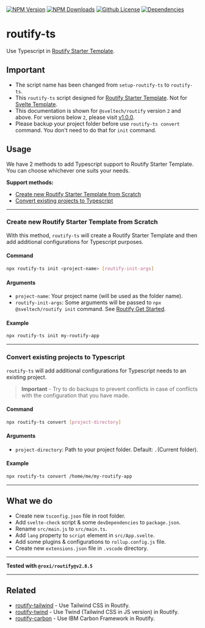 [![NPM Version](https://badgen.net/npm/v/routify-ts?color=red&icon=npm&label=version)](https://npmjs.com/package/routify-ts)
[![NPM Downloads](https://badgen.net/npm/dt/routify-ts?color=blue&label=downloads)](https://npmjs.com/package/routify-ts)
[![Github License](https://badgen.net/github/license/lamualfa/routify-ts?color=purple&label=license)](https://github.com/lamualfa/routify-ts/blob/master/LICENSE)
[![Dependencies](https://img.shields.io/badge/dependencies-agnostic-pink)](https://github.com/lamualfa/routify-ts/blob/master/package.json)

# routify-ts

Use Typescript in [Routify Starter Template](https://github.com/roxiness/routify-starter).

## Important

- The script name has been changed from `setup-routify-ts` to `routify-ts`.
- This `routify-ts` script designed for [Routify Starter Template](https://github.com/roxiness/routify-starter). Not for [Svelte Template](https://github.com/sveltejs/template).
- This documentation is shown for `@sveltech/routify` version `2` and above. For versions below `2`, please visit [v1.0.0](https://github.com/lamualfa/routify-ts/tree/v1.0.0).
- Please backup your project folder before use `routify-ts convert` command. You don't need to do that for `init` command.

## Usage

We have 2 methods to add Typescript support to Routify Starter Template. You can choose whichever one suits your needs.

**Support methods:**

- [Create new Routify Starter Template from Scratch](https://github.com/lamualfa/routify-ts#Create-new-Routify-Starter-Template-from-Scratch)
- [Convert existing projects to Typescript](https://github.com/lamualfa/routify-ts#Convert-existing-projects-to-Typescript)

<hr>

### Create new Routify Starter Template from Scratch

With this method, `routify-ts` will create a Routify Starter Template and then add additional configurations for Typescript purposes.

#### Command

```bash
npx routify-ts init <project-name> [routify-init-args]
```

#### Arguments

- `project-name`: Your project name (will be used as the folder name).
- `routify-init-args`: Some arguments will be passed to `npx @sveltech/routify init` command. See [Routify Get Started](https://github.com/roxiness/routify-starter#starter-templates).

#### Example

```bash
npx routify-ts init my-routify-app
```

<hr>

### Convert existing projects to Typescript

`routify-ts` will add additional configurations for Typescript needs to an existing project.

> **Important** - Try to do backups to prevent conflicts in case of conflicts with the configuration that you have made.

#### Command

```bash
npx routify-ts convert [project-directory]
```

#### Arguments

- `project-directory`: Path to your project folder. Default: `.`(Current folder).

#### Example

```bash
npx routify-ts convert /home/me/my-routify-app
```

<hr>

## What we do

- Create new `tsconfig.json` file in root folder.
- Add `svelte-check` script & some `devDependencies` to `package.json`.
- Rename `src/main.js` to `src/main.ts`.
- Add `lang` property to `script` element in `src/App.svelte`.
- Add some plugins & configurations to `rollup.config.js` file.
- Create new `extensions.json` file in `.vscode` directory.

<hr/>

**Tested with `@roxi/routify@v2.8.5`**

<hr/>

## Related

- [routify-tailwind](https://github.com/lamualfa/routify-tailwind) - Use Tailwind CSS in Routify.
- [routify-twind](https://github.com/lamualfa/routify-twind) - Use Twind (Tailwind CSS in JS version) in Routify.
- [routify-carbon](https://github.com/lamualfa/routify-carbon) - Use IBM Carbon Framework in Routify.
